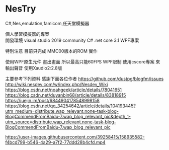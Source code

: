 # NesTry
C#,Nes,emulation,famicom,任天堂模擬器

個人學習模擬器的專案  
開發環境 visual studio 2019 community
C# .net core 3.1 WPF專案

特別注意 目前只完成 MMC00版本的ROM 實作

使用WPF原生元件 畫出畫面 所以最高只能60FPS WPF限制
使用cscore專案 來輸出聲音 使用Xaudio2:2.8版

主要參考下列資料 感謝下面各位作者
https://github.com/dustpg/blogfm/issues
http://wiki.nesdev.com/w/index.php/Nesdev_Wiki
https://blog.csdn.net/noahgeek/article/details/78041651
https://blog.csdn.net/duyanbin68/article/details/83818915
https://juejin.im/post/6844904178548998158
https://blog.csdn.net/qq_34254642/article/details/104193445?utm_medium=distribute.wap_relevant.none-task-blog-BlogCommendFromBaidu-7.wap_blog_relevant_pic&depth_1-utm_source=distribute.wap_relevant.none-task-blog-BlogCommendFromBaidu-7.wap_blog_relevant_pic


https://user-images.githubusercontent.com/39258415/158935582-f4bcd799-b546-4a29-a7f2-77ddd28b4cfd.mp4

